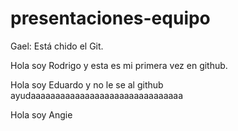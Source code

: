 # presentaciones-equipo

Gael: Está chido el Git.



Hola soy Rodrigo y esta es mi primera vez en github.

Hola soy Eduardo y no le se al github ayudaaaaaaaaaaaaaaaaaaaaaaaaaaaaaaa

Hola soy Angie 




